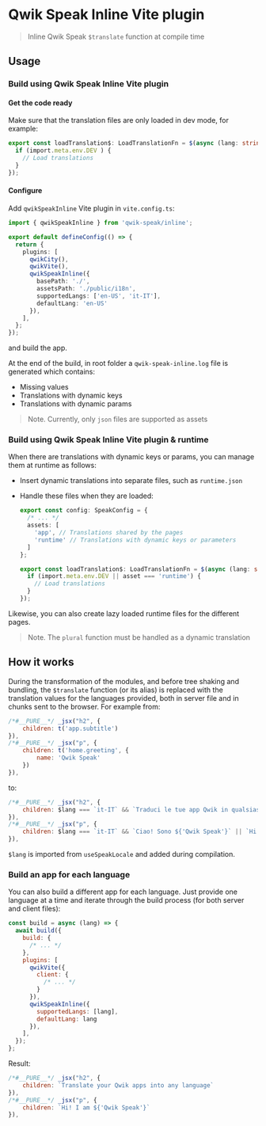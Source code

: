 # Qwik Speak Inline Vite plugin

> Inline Qwik Speak `$translate` function at compile time

## Usage
### Build using Qwik Speak Inline Vite plugin
#### Get the code ready
Make sure that the translation files are only loaded in dev mode, for example:
```typescript
export const loadTranslation$: LoadTranslationFn = $(async (lang: string, asset: string, url?: URL) => {
  if (import.meta.env.DEV ) {
    // Load translations
  }
});
```
#### Configure
Add `qwikSpeakInline` Vite plugin in `vite.config.ts`:
```typescript
import { qwikSpeakInline } from 'qwik-speak/inline';

export default defineConfig(() => {
  return {
    plugins: [
      qwikCity(),
      qwikVite(),
      qwikSpeakInline({
        basePath: './',
        assetsPath: './public/i18n',
        supportedLangs: ['en-US', 'it-IT'],
        defaultLang: 'en-US'
      }),
    ],
  };
});
```
and build the app.

At the end of the build, in root folder a `qwik-speak-inline.log` file is generated which contains:
- Missing values
- Translations with dynamic keys
- Translations with dynamic params

> Note. Currently, only `json` files are supported as assets

### Build using Qwik Speak Inline Vite plugin & runtime
When there are translations with dynamic keys or params, you can manage them at runtime as follows:
- Insert dynamic translations into separate files, such as `runtime.json`
- Handle these files when they are loaded:
  
  ```typescript
  export const config: SpeakConfig = {
    /* ... */
    assets: [
      'app', // Translations shared by the pages
      'runtime' // Translations with dynamic keys or parameters
    ]
  };
  ```
  ```typescript
  export const loadTranslation$: LoadTranslationFn = $(async (lang: string, asset: string, url?: URL) => {
    if (import.meta.env.DEV || asset === 'runtime') {
      // Load translations
    }
  });
  ```
Likewise, you can also create lazy loaded runtime files for the different pages.

> Note. The `plural` function must be handled as a dynamic translation

## How it works
During the transformation of the modules, and before tree shaking and bundling, the `$translate` function (or its alias) is replaced with the translation values for the languages provided, both in server file and in chunks sent to the browser. For example from:
```javascript
/*#__PURE__*/ _jsx("h2", {
    children: t('app.subtitle')
}),
/*#__PURE__*/ _jsx("p", {
    children: t('home.greeting', {
        name: 'Qwik Speak'
    })
}),
```
to:
```javascript
/*#__PURE__*/ _jsx("h2", {
    children: $lang === `it-IT` && `Traduci le tue app Qwik in qualsiasi lingua` || `Translate your Qwik apps into any language`
}),
/*#__PURE__*/ _jsx("p", {
    children: $lang === `it-IT` && `Ciao! Sono ${'Qwik Speak'}` || `Hi! I am ${'Qwik Speak'}`
}),
```
`$lang` is imported from `useSpeakLocale` and added during compilation.

### Build an app for each language
You can also build a different app for each language. Just provide one language at a time and iterate through the build process (for both server and client files):
```javascript
const build = async (lang) => {
  await build({
    build: {
      /* ... */
    },
    plugins: [
      qwikVite({
        client: {
          /* ... */
        }
      }),
      qwikSpeakInline({
        supportedLangs: [lang],
        defaultLang: lang
      }),
    ],
  });
};
```
Result:
```javascript
/*#__PURE__*/ _jsx("h2", {
    children: `Translate your Qwik apps into any language`
}),
/*#__PURE__*/ _jsx("p", {
    children: `Hi! I am ${'Qwik Speak'}`
}),
```
